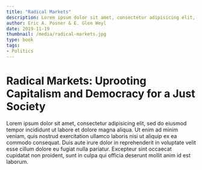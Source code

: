 ```yaml
---
title: "Radical Markets"
description: Lorem ipsum dolor sit amet, consectetur adipisicing elit, sed do eiusmod tempor incididunt ut labore et dolore magna aliqua.
author: Eric A. Posner & E. Glen Weyl
date: 2019-11-19
thumbnail: /media/radical-markets.jpg
type: book
tags:
- Politics
---
```


# Radical Markets: Uprooting Capitalism and Democracy for a Just Society

Lorem ipsum dolor sit amet, consectetur adipisicing elit, sed do eiusmod tempor incididunt ut labore et dolore magna aliqua. Ut enim ad minim veniam, quis nostrud exercitation ullamco laboris nisi ut aliquip ex ea commodo consequat. Duis aute irure dolor in reprehenderit in voluptate velit esse cillum dolore eu fugiat nulla pariatur. Excepteur sint occaecat cupidatat non proident, sunt in culpa qui officia deserunt mollit anim id est laborum.

